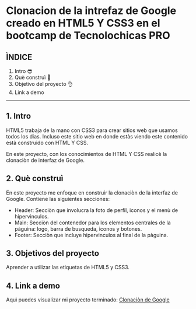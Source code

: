 # Clonacion de la intrefaz de Google creado en HTML5 Y CSS3 en el bootcamp de Tecnolochicas PRO


## ÌNDICE

1. Intro 😎
2. Què construì 🙌
3. Objetivo del proyecto 👌
4. Link a demo

****

## 1. Intro
HTML5 trabaja de la mano con CSS3 para crear sitios web que usamos todos los dias. Incluso este sitio web en donde estàs viendo este contenido està construido con HTML Y CSS.

En este proyecto, con los conocimientos de HTML Y CSS realicè la clonaciòn de interfaz de Google.

## 2. Què construì
En este proyecto me enfoque en construir la clonaciòn de la interfaz de Google.
Contiene las siguientes secciones:

* Header: Secciòn que involucra la foto de perfil, iconos y el menù de hipervinculos.
* Main: Secciòn del contenedor para los elementos centrales de la pàguina: logo, barra de busqueda, ìconos y botones.
* Footer: Secciòn que incluye hipervinculos al final de la pàguina.

## 3. Objetivos del proyecto
Aprender a utilizar las etiquetas de HTML5 y CSS3.

## 4. Link a demo
Aquì puedes visualizar mi proyecto terminado: [Clonaciòn de Google](https://luxury-creponne-b1d80d.netlify.app/)
